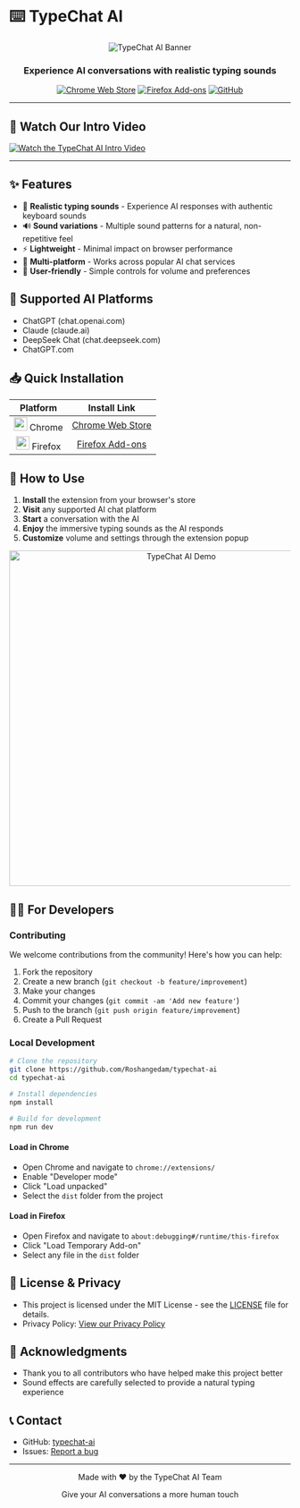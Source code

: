 # ⌨️ TypeChat AI

<div align="center">
  
  ![TypeChat AI Banner](https://raw.githubusercontent.com/Roshangedam/TypeChat-AI/refs/heads/main/images/icon128.png)

  ### Experience AI conversations with realistic typing sounds

  [![Chrome Web Store](https://img.shields.io/badge/Chrome-Install-4285F4?style=for-the-badge&logo=google-chrome&logoColor=white)](https://chromewebstore.google.com/detail/typechat-ai/fbngahpjpgnkjdnmgnahkbpncdmocbmo)
  [![Firefox Add-ons](https://img.shields.io/badge/Firefox-Install-FF7139?style=for-the-badge&logo=firefox-browser&logoColor=white)](https://addons.mozilla.org/en-US/firefox/addon/typechat-ai/)
  [![GitHub](https://img.shields.io/badge/GitHub-Source-181717?style=for-the-badge&logo=github&logoColor=white)](https://github.com/Roshangedam/typechat-ai)

</div>

---

## 🎥 Watch Our Intro Video

  [![Watch the TypeChat AI Intro Video](https://img.youtube.com/vi/vQ7BdJEpYG8/0.jpg)](https://youtu.be/vQ7BdJEpYG8?si=fhxrAM_Nrq3yokXJ)


---

## ✨ Features

- 🎯 **Realistic typing sounds** - Experience AI responses with authentic keyboard sounds
- 🔊 **Sound variations** - Multiple sound patterns for a natural, non-repetitive feel
- ⚡ **Lightweight** - Minimal impact on browser performance
- 🔌 **Multi-platform** - Works across popular AI chat services
- 🎨 **User-friendly** - Simple controls for volume and preferences

## 🤖 Supported AI Platforms

- ChatGPT (chat.openai.com)
- Claude (claude.ai)
- DeepSeek Chat (chat.deepseek.com)
- ChatGPT.com

## 📥 Quick Installation

<div align="center">

  | Platform | Install Link |
  |:--------:|:------------:|
  | <img src="https://raw.githubusercontent.com/alrra/browser-logos/master/src/chrome/chrome_48x48.png" width="24" /> Chrome | [Chrome Web Store](https://chromewebstore.google.com/detail/typechat-ai/fbngahpjpgnkjdnmgnahkbpncdmocbmo) |
  | <img src="https://raw.githubusercontent.com/alrra/browser-logos/master/src/firefox/firefox_48x48.png" width="24" /> Firefox | [Firefox Add-ons](https://addons.mozilla.org/en-US/firefox/addon/typechat-ai/) |

</div>

## 🔧 How to Use

1. **Install** the extension from your browser's store
2. **Visit** any supported AI chat platform
3. **Start** a conversation with the AI
4. **Enjoy** the immersive typing sounds as the AI responds
5. **Customize** volume and settings through the extension popup

<div align="center">
  <img src="https://user-images.githubusercontent.com/placeholder/typechat-demo.gif" alt="TypeChat AI Demo" width="600"/>
</div>

## 👩‍💻 For Developers

### Contributing

We welcome contributions from the community! Here's how you can help:

1. Fork the repository
2. Create a new branch (`git checkout -b feature/improvement`)
3. Make your changes
4. Commit your changes (`git commit -am 'Add new feature'`)
5. Push to the branch (`git push origin feature/improvement`)
6. Create a Pull Request

### Local Development

```bash
# Clone the repository
git clone https://github.com/Roshangedam/typechat-ai
cd typechat-ai

# Install dependencies
npm install

# Build for development
npm run dev
```

#### Load in Chrome
- Open Chrome and navigate to `chrome://extensions/`
- Enable "Developer mode"
- Click "Load unpacked"
- Select the `dist` folder from the project

#### Load in Firefox
- Open Firefox and navigate to `about:debugging#/runtime/this-firefox`
- Click "Load Temporary Add-on"
- Select any file in the `dist` folder

## 📜 License & Privacy

- This project is licensed under the MIT License - see the [LICENSE](LICENSE) file for details.
- Privacy Policy: [View our Privacy Policy](https://gist.github.com/3e490edbd1cb4e61c3c23455813534c4.git)

## 🙏 Acknowledgments

- Thank you to all contributors who have helped make this project better
- Sound effects are carefully selected to provide a natural typing experience

## 📞 Contact

- GitHub: [typechat-ai](https://github.com/Roshangedam/TypeChat-AI)
- Issues: [Report a bug](https://github.com/Roshangedam/typechat-ai/issues)

---

<div align="center">
  
  Made with ❤️ by the TypeChat AI Team
  
  <p>Give your AI conversations a more human touch</p>
  
</div>
